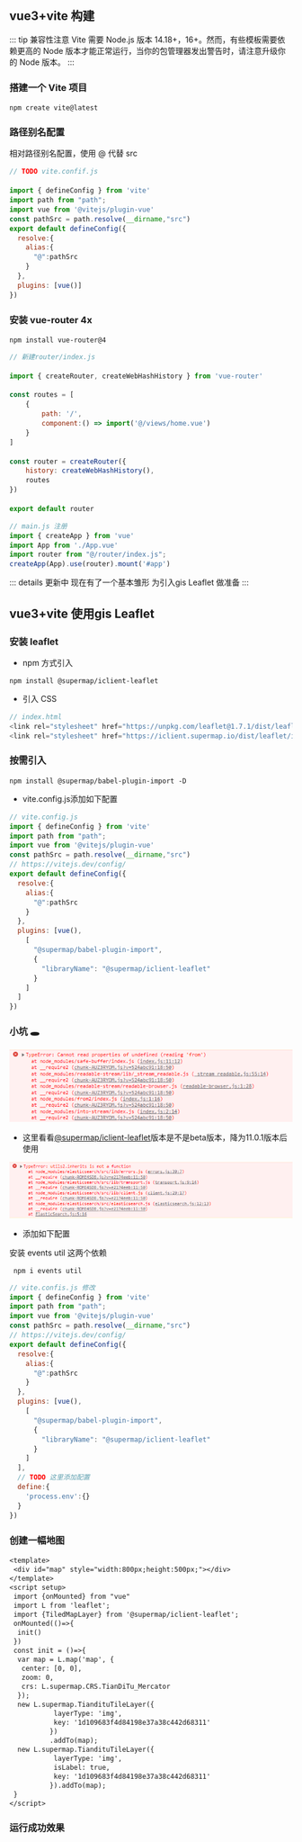 ## vue3+vite 构建

::: tip 兼容性注意
Vite 需要 Node.js 版本 14.18+，16+。然而，有些模板需要依赖更高的 Node 版本才能正常运行，当你的包管理器发出警告时，请注意升级你的 Node 版本。
:::

### 搭建一个 Vite 项目
```shell
npm create vite@latest
```
### 路径别名配置

相对路径别名配置，使用 @ 代替 src

```js
// TODO vite.confif.js

import { defineConfig } from 'vite'
import path from "path";
import vue from '@vitejs/plugin-vue'
const pathSrc = path.resolve(__dirname,"src")
export default defineConfig({
  resolve:{
    alias:{
      "@":pathSrc
    }
  },
  plugins: [vue()]
})

```

### 安装 vue-router 4x

```shell
npm install vue-router@4
```

```js
// 新建router/index.js

import { createRouter, createWebHashHistory } from 'vue-router'

const routes = [
    {
        path: '/',
        component:() => import('@/views/home.vue')
    }
]

const router = createRouter({
    history: createWebHashHistory(),
    routes
})

export default router
```

```js
// main.js 注册
import { createApp } from 'vue'
import App from './App.vue'
import router from "@/router/index.js";
createApp(App).use(router).mount('#app')
```

::: details 更新中
 现在有了一个基本雏形 为引入gis Leaflet 做准备
:::

## vue3+vite 使用gis Leaflet


### 安装 leaflet

* npm 方式引入
```shell
npm install @supermap/iclient-leaflet
```

* 引入 CSS

```js
// index.html
<link rel="stylesheet" href="https://unpkg.com/leaflet@1.7.1/dist/leaflet.css"/>
<link rel="stylesheet" href="https://iclient.supermap.io/dist/leaflet/iclient-leaflet.min.css"/>
```

### 按需引入

```shell
npm install @supermap/babel-plugin-import -D
```

* vite.config.js添加如下配置

```js
// vite.config.js
import { defineConfig } from 'vite'
import path from "path";
import vue from '@vitejs/plugin-vue'
const pathSrc = path.resolve(__dirname,"src")
// https://vitejs.dev/config/
export default defineConfig({
  resolve:{
    alias:{
      "@":pathSrc
    }
  },
  plugins: [vue(),
    [
      "@supermap/babel-plugin-import",
      {
        "libraryName": "@supermap/iclient-leaflet"
      }
    ]
  ]
})
```
### 小坑 :hole:

![这是图片](/gis/1.jpg)

* 这里看看[@supermap/iclient-leaflet](https://www.npmjs.com/package/@supermap/iclient-leaflet)版本是不是beta版本，降为11.0.1版本后使用

![这是图片](/gis/2.jpg)

* 添加如下配置

安装 events util 这两个依赖

```shell
 npm i events util
```

```js
// vite.confis.js 修改
import { defineConfig } from 'vite'
import path from "path";
import vue from '@vitejs/plugin-vue'
const pathSrc = path.resolve(__dirname,"src")
// https://vitejs.dev/config/
export default defineConfig({
  resolve:{
    alias:{
      "@":pathSrc
    }
  },
  plugins: [vue(),
    [
      "@supermap/babel-plugin-import",
      {
        "libraryName": "@supermap/iclient-leaflet"
      }
    ]
  ],
  // TODO 这里添加配置
  define:{
    'process.env':{}
  }
})

```

### 创建一幅地图

```vue
<template>
 <div id="map" style="width:800px;height:500px;"></div>
</template>
<script setup>
 import {onMounted} from "vue"
 import L from 'leaflet';
 import {TiledMapLayer} from '@supermap/iclient-leaflet';
 onMounted(()=>{
  init()
 })
 const init = ()=>{
  var map = L.map('map', {
   center: [0, 0],
   zoom: 0,
   crs: L.supermap.CRS.TianDiTu_Mercator
  });
  new L.supermap.TiandituTileLayer({
           layerType: 'img',
           key: '1d109683f4d84198e37a38c442d68311'
          })
          .addTo(map);
  new L.supermap.TiandituTileLayer({
           layerType: 'img',
           isLabel: true,
           key: '1d109683f4d84198e37a38c442d68311'
          }).addTo(map);
 }
</script>
```

### 运行成功效果

<Map></Map>
